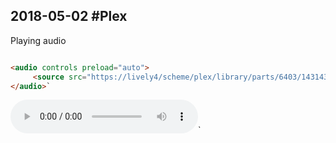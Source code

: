 ## 2018-05-02 #Plex

Playing audio

```html

<audio controls preload="auto">
     <source src="https://lively4/scheme/plex/library/parts/6403/1431437904/file.mp3" type="audio/mpeg"></source>
</audio>`
```


<audio controls preload="auto">
     <source src="https://lively4/scheme/plex/library/parts/6403/1431437904/file.mp3" type="audio/mpeg"></source>
</audio>`
